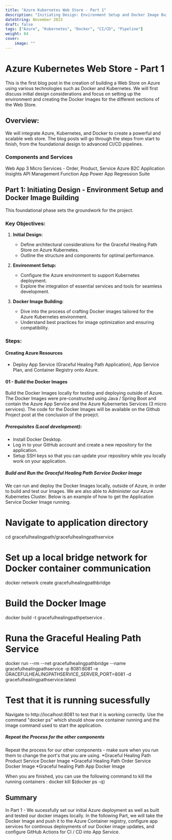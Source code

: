 ```yaml
---
title: "Azure Kubernetes Web Store - Part 1"
description: "Initiating Design: Environment Setup and Docker Image Building"
dateString: November 2023
draft: false
tags: ["Azure", "Kubernetes", "Docker", "CI/CD", "Pipeline"]
weight: 84
cover:
    image: ""
---
```


# Azure Kubernetes Web Store - Part 1

This is the first blog post in the creation of building a Web Store on Azure using various technologies such as Docker and Kubernetes. We will first discuss initial design considerations and focus on setting up the environment and creating the Docker Images for the different sections of the Web Store.

## Overview:

We will integrate Azure, Kubernetes, and Docker to create a powerful and scalable web store. The blog posts will go through the steps from start to finish, from the foundational design to advanced CI/CD pipelines.

### Components and Services
 Web App
 3 Micro Services - Order, Product, Service
 Azure B2C
 Application Insights
 API Management
 Function App
 Power App
 Regression Suite

## Part 1: Initiating Design - Environment Setup and Docker Image Building

This foundational phase sets the groundwork for the project.

### Key Objectives:

1. **Initial Design:**
   - Define architectural considerations for the Graceful Healing Path Store on Azure Kubernetes.
   - Outline the structure and components for optimal performance.

2. **Environment Setup:**
   - Configure the Azure environment to support Kubernetes deployment.
   - Explore the integration of essential services and tools for seamless development.

3. **Docker Image Building:**
   - Dive into the process of crafting Docker images tailored for the Azure Kubernetes environment.
   - Understand best practices for image optimization and ensuring compatibility.

### Steps:

#### Creating Azure Resources

- Deploy App Service (Graceful Healing Path Application), App Service Plan, and Container Registry onto Azure.

#### 01 - Build the Docker Images

Build the Docker Images locally for testing and deploying outside of Azure.
The Docker Images were pre-constructed using Java / Spring Boot and contain the Azure App Service and the Azure Kubernertes Services (3 micro services).
The code for the Docker Images will be available on the Github Project post at the conclusion of the proejct.

##### Prerequisites (Local development):

- Install Docker Desktop.
- Log in to your GitHub account and create a new repository for the application.
- Setup SSH keys so that you can update your repository while you locally work on your application.

##### Build and Run the Graceful Healing Path Service Docker Image

We can run and deploy the Docker Images locally, outside of Azure, in order to build and test our Images. We are also able to Administer our Azure Kubernetes Cluster. Below is an example of how to get the Application Service Docker Image running.

# Navigate to application directory
cd gracefulhealingpath/gracefulhealingpathservice

# Set up a local bridge network for Docker container communication
docker network create gracefulhealingpathbridge

# Build the Docker Image
docker build -t gracefulhealingpathpetservice .

# Runa the Graceful Healing Path Service
docker run --rm --net gracefulhealingpathbridge --name gracefulhealingpathservice -p 8081:8081 -e GRACEFULHEALINGPATHSERVICE_SERVER_PORT=8081 -d gracefulhealingpathservice:latest

# Test that it is running sucessfully
Navigate to http://localhost:8081 to test that it is working correctly.
Use the command "docker ps" which should show one container running and the image command used to start the application.

##### Repeat the Process for the other components
Repeat the process for our other components - make sure when you run them to change the port's that you are using.
    *Graceful Healing Path Product Service Docker Image
    *Graceful Healing Path Order Service Docker Image
    *Graceful healing Path App Docker Image

When you are finished, you can use the following command to kill the running containers : 
docker kill $(docker ps -q)


## Summary

In Part 1 - We sucessfully set our initial Azure deployment as well as built and tested our docker images locally. In the following Part, we will take the Docker Image and push it to the Azure Container registry, configure app services for continous deployments of our Docker image updates, and configure GitHub Actions for CI / CD into App Service.